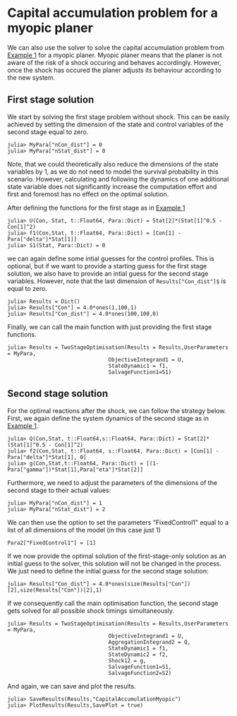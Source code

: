 # Capital accumulation problem for a myopic planer

We can also use the solver to solve the capital accumulation problem from [Example 1](Test1.md) for a myopic planer. Myopic planer means that the planer is not aware of the risk of a shock occuring and behaves accordingly. However, once the shock has occured the planer adjusts its behaviour according to the new system.

## First stage solution

We start by solving the first stage problem without shock. This can be easily achieved by setting the dimension of the state and control variables of the second stage equal to zero.

```julia-repl
julia> MyPara["nCon_dist"] = 0
julia> MyPara["nStat_dist"] = 0
```

Note, that we could theoretically also reduce the dimensions of the state variables by 1, as we do not need to model the survival probability in this scenario. However, calculating and following the dynamics of one additional state variable does not significantly increase the computation effort and first and foremost has no effect on the optimal solution.

After defining the functions for the first stage as in [Example 1](Test1.md)
```julia-repl
julia> U(Con, Stat, t::Float64, Para::Dict) = Stat[2]*(Stat[1]^0.5 - Con[1]^2)
julia> f1(Con,Stat, t::Float64, Para::Dict) = [Con[1] - Para["delta"]*Stat[1]]
julia> S1(Stat, Para::Dict) = 0
```
we can again define some intial guesses for the control profiles. This is optional, but if we want to provide a starting guess for the first stage solution, we also have to provide an intial guess for the second stage variables. However, note that the last dimension of ```Results["Con_dist"]$``` is equal to zero.

```julia-repl
julia> Results = Dict()
julia> Results["Con"] = 4.0*ones(1,100,1)
julia> Results["Con_dist"] = 4.0*ones(100,100,0)
```

Finally, we can call the main function with just providing the first stage functions.
```julia-repl
julia> Results = TwoStageOptimisation(Results = Results,UserParameters = MyPara,
                                ObjectiveIntegrand1 = U, 
                                StateDynamic1 = f1,
                                SalvageFunction1=S1)
```


## Second stage solution

For the optimal reactions after the shock, we can follow the strategy below. First, we again define the system dynamics of the second stage as in [Example 1](Test1.md).

```julia-repl
julia> Q(Con,Stat, t::Float64,s::Float64, Para::Dict) = Stat[2]*(Stat[1]^0.5 - Con[1]^2)
julia> f2(Con,Stat, t::Float64, s::Float64, Para::Dict) = [Con[1] - Para["delta"]*Stat[1], 0]
julia> g(Con,Stat,t::Float64, Para::Dict) = [(1-Para["gamma"])*Stat[1],Para["eta"]*Stat[2]]
```
Furthermore, we need to adjust the parameters of the dimensions of the second stage to their actual values:
```julia-repl
julia> MyPara["nCon_dist"] = 1
julia> MyPara["nStat_dist"] = 2
```

We can then use the option to set the parameters "FixedControl1" equal to a list of all dimensions of the model (in this case just 1)

```julia-repl
Para2["FixedControl1"] = [1]
```

If we now provide the optimal solution of the first-stage-only solution as an initial guess to the solver, this solution will not be changed in the process. We just need to define the initial guess for the second stage solution:

```julia-repl
julia> Results["Con_dist"] = 4.0*ones(size(Results["Con"])[2],size(Results["Con"])[2],1)
```

If we consequently call the main optimisation function, the second stage gets solved for all possible shock timings simultaneously.
```julia-repl
julia> Results = TwoStageOptimisation(Results = Results,UserParameters = MyPara,
                                ObjectiveIntegrand1 = U, 
                                AggregationIntegrand2 = Q,
                                StateDynamic1 = f1,
                                StateDynamic2 = f2, 
                                Shock12 = g,
                                SalvageFunction1=S1,
                                SalvageFunction2=S2)
```

And again, we can save and plot the results.

```julia-repl
julia> SaveResults(Results,"CapitalAccumulationMyopic")
julia> PlotResults(Results,SavePlot = true)
```